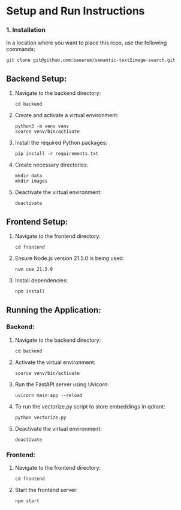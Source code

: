 # Setup and Run Instructions

### 1. Installation
In a location where you want to place this repo, use the following commands:

    git clone git@github.com:bauerem/semantic-text2image-search.git

## Backend Setup:

1. Navigate to the backend directory:
   ```
   cd backend
   ```

2. Create and activate a virtual environment:
   ```
   python3 -m venv venv
   source venv/bin/activate
   ```

3. Install the required Python packages:
   ```
   pip install -r requirements.txt
   ```

4. Create necessary directories:
   ```
   mkdir data
   mkdir images
   ```

5. Deactivate the virtual environment:
   ```
   deactivate
   ```

## Frontend Setup:

1. Navigate to the frontend directory:
   ```
   cd frontend
   ```

2. Ensure Node.js version 21.5.0 is being used:
   ```
   nvm use 21.5.0
   ```

3. Install dependencies:
   ```
   npm install
   ```

## Running the Application:

### Backend:

1. Navigate to the backend directory:
   ```
   cd backend
   ```

2. Activate the virtual environment:
   ```
   source venv/bin/activate
   ```

3. Run the FastAPI server using Uvicorn:
   ```
   uvicorn main:app --reload
   ```

4. To run the vectorize.py script to store embeddings in qdrant:
   ```
   python vectorize.py
   ```

5. Deactivate the virtual environment:
   ```
   deactivate
   ```

### Frontend:

1. Navigate to the frontend directory:
   ```
   cd frontend
   ```

2. Start the frontend server:
   ```
   npm start
   ```
